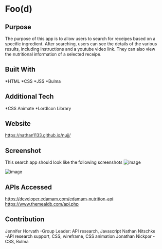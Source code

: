 # Foo(d)

## Purpose
The purpose of this app is to allow users to search for receipes based on a specific ingredient. After searching, users can see the details of the various results, including instructions and a youtube video link. They can also view the nutritional information of a selected receipe.

## Built With
*HTML 
*CSS
*JSS
*Bulma

## Additional Tech
*CSS Animate
*LordIcon Library

## Website
https://nathan1133.github.io/nujj/

## Screenshot
This search app should look like the following screenshots
![image](https://user-images.githubusercontent.com/94014154/149671132-5cfd12af-201f-44de-b6c0-dd1c3047dc80.png)

![image](https://user-images.githubusercontent.com/94014154/149671205-7533ea29-9803-4957-9025-346824cdc68f.png)

## APIs Accessed
https://developer.edamam.com/edamam-nutrition-api
https://www.themealdb.com/api.php

## Contribution
Jennifer Horvath -Group Leader: API research, Javascript
Nathan Nitschke -API research support, CSS, wireframe, CSS animation
Jonathan Nickpor -CSS, Bulma
